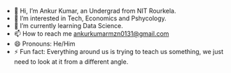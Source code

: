 - 👋 Hi, I’m Ankur Kumar, an Undergrad from NIT Rourkela.
- 👀 I’m interested in Tech, Economics and Pshycology.
- 🌱 I’m currently learning Data Science.
- 📫 How to reach me ankurkumarmzn0131@gmail.com
- 😄 Pronouns: He/Him
- ⚡ Fun fact: Everything around us is trying to teach us something, we just need to look at it from a different angle.

<!---
AnkurKumar06505/AnkurKumar06505 is a ✨ special ✨ repository because its `README.md` (this file) appears on your GitHub profile.
You can click the Preview link to take a look at your changes.
--->
